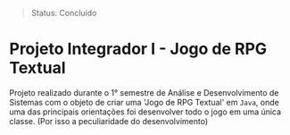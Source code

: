 > Status: Concluído

# Projeto Integrador I - Jogo de RPG Textual

Projeto realizado durante o 1° semestre de Análise e Desenvolvimento de Sistemas com o objeto de criar uma 'Jogo de RPG Textual' em <code>Java</code>, onde uma das principais orientações foi desenvolver todo o jogo em uma única classe. (Por isso a peculiaridade do desenvolvimento)
